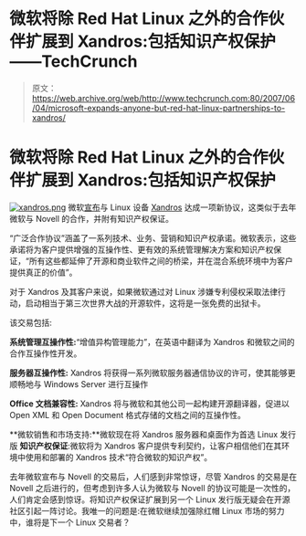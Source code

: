 # 微软将除 Red Hat Linux 之外的合作伙伴扩展到 Xandros:包括知识产权保护——TechCrunch

> 原文：<https://web.archive.org/web/http://www.techcrunch.com:80/2007/06/04/microsoft-expands-anyone-but-red-hat-linux-partnerships-to-xandros/>

# 微软将除 Red Hat Linux 之外的合作伙伴扩展到 Xandros:包括知识产权保护

[![xandros.png](img/8f1e065ca0fafb84ef9b5ba9a668a350.png)](https://web.archive.org/web/20220818072057/http://www.xandros.com/) 微软[宣布](https://web.archive.org/web/20220818072057/http://www.microsoft.com/presspass/press/2007/jun07/06-04XandrosPR.mspx?rss_fdn=Press%20Releases)与 Linux 设备 [Xandros](https://web.archive.org/web/20220818072057/http://www.xandros.com/) 达成一项新协议，这类似于去年微软与 Novell 的合作，并附有知识产权保证。

“广泛合作协议”涵盖了一系列技术、业务、营销和知识产权承诺。微软表示，这些承诺将为客户提供增强的互操作性、更有效的系统管理解决方案和知识产权保证，“所有这些都延伸了开源和商业软件之间的桥梁，并在混合系统环境中为客户提供真正的价值”。

对于 Xandros 及其客户来说，如果微软通过对 Linux 涉嫌专利侵权采取法律行动，启动相当于第三次世界大战的开源软件，这将是一张免费的出狱卡。

该交易包括:

**系统管理互操作性:**“增值异构管理能力”，在英语中翻译为 Xandros 和微软之间的合作互操作性开发。

**服务器互操作性:** Xandros 将获得一系列微软服务器通信协议的许可，使其能够更顺畅地与 Windows Server 进行互操作

**Office 文档兼容性:** Xandros 将与微软和其他公司一起构建开源翻译器，促进以 Open XML 和 Open Document 格式存储的文档之间的互操作性。

**微软销售和市场支持:**微软现在将 Xandros 服务器和桌面作为首选 Linux 发行版
 **知识产权保证**:微软将为 Xandros 客户提供专利契约，让客户相信他们在其环境中使用和部署的 Xandros 技术“符合微软的知识产权”。

去年微软宣布与 Novell 的交易后，人们感到非常惊讶，尽管 Xandros 的交易是在 Novell 之后进行的，但考虑到许多人认为微软与 Novell 的协议可能是一次性的，人们肯定会感到惊讶。将知识产权保证扩展到另一个 Linux 发行版无疑会在开源社区引起一阵讨论。我唯一的问题是:在微软继续加强除红帽 Linux 市场的努力中，谁将是下一个 Linux 交易者？